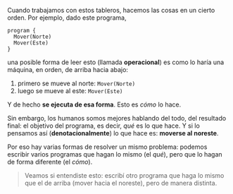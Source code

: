 Cuando trabajamos con estos tableros, hacemos las cosas en un cierto orden. Por ejemplo, dado este programa,

```puppet
program {
  Mover(Norte)
  Mover(Este)
}
```

una posible forma de leer esto (llamada **operacional**) es como lo haría una máquina, en orden, de arriba hacia abajo:

1. primero se mueve al norte: `Mover(Norte)`
1. luego se mueve al este: `Mover(Este)`

Y de hecho **se ejecuta de esa forma**. Esto es _cómo_ lo hace.

Sin embargo, los humanos somos mejores hablando del todo, del resultado final: el objetivo del programa, es decir, _qué_ es lo que hace. Y si lo pensamos así (**denotacionalmente**) lo que hace es: **moverse al noreste**.

Por eso hay varias formas de resolver un mismo problema: podemos escribir varios programas que hagan lo mismo (el _qué_), pero que lo hagan de forma diferente (el _cómo_).

> Veamos si entendiste esto: escribí otro programa que haga lo mismo que el de arriba (mover hacia el noreste), pero de manera distinta.
